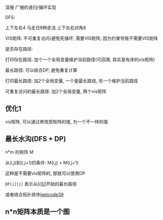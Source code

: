 深搜 广搜的递归/循环实现


DFS: 

上下左右4  马走日8种走法 上下左右对角8

VIS矩阵: 不可重复访问/避免死循环, 需要VIS矩阵;  因为约束导致不需要VIS矩阵

是否存在路径: 

打印存在路径: 加个一个全局变量维护当前路径(可回溯, 其实是有序的vis矩阵)

最长路径: 可以结合DP, 避免重复计算

打印最长路径: 加2个全局变量, 一个是最长路径, 另一个维护当前路径

可重复访问的最长路径:  加2个全局变量, 两个vis矩阵



## 优化1
vis矩阵, 可以通过修改原矩阵的值, 为一个不一样的值



## 最长水沟(DFS + DP)

n*m 的矩阵 M

从(i,j)到(i,j+1)的条件: M(i,j) > M(i,j+1)

这种是不需要vis矩阵的, 那就可以使用DP

`DP[i][j]` 表示从[i][j]开始的最长路径

或者结合拓扑排序[leetcode39](https://leetcode-cn.com/problems/longest-increasing-path-in-a-matrix/)

## n*n矩阵本质是一个图


